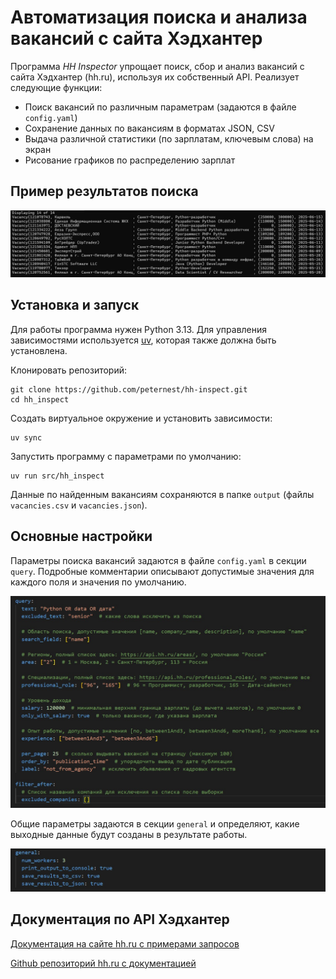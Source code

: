 # Автоматизация поиска и анализа вакансий с сайта Хэдхантер

Программа *HH Inspector* упрощает поиск, сбор и анализ вакансий с сайта Хэдхантер (hh.ru), используя их собственный API.
Реализует следующие функции:
* Поиск вакансий по различным параметрам (задаются в файле `config.yaml`)
* Сохранение данных по вакансиям в форматах JSON, CSV
* Выдача различной статистики (по зарплатам, ключевым слова) на экран
* Рисование графиков по распределению зарплат

## Пример результатов поиска

![Пример вывода программы](screenshots/vacancies.jpg )

## Установка и запуск

Для работы программа нужен Python 3.13. Для управления зависимостями используется [uv](https://docs.astral.sh/uv/), которая также должна быть установлена.

Клонировать репозиторий:
```
git clone https://github.com/peternest/hh-inspect.git
cd hh_inspect
```

Создать виртуальное окружение и установить зависимости:
```
uv sync
```

Запустить программу с параметрами по умолчанию:
```
uv run src/hh_inspect
```

Данные по найденным вакансиям сохраняются в папке `output` (файлы `vacancies.csv` и `vacancies.json`).

## Основные настройки

Параметры поиска вакансий задаются в файле `config.yaml` в секции `query`. Подробные комментарии описывают допустимые значения для каждого поля и значения по умолчанию.

![Параметры поиска вакансий](screenshots/settings_query.jpg)

Общие параметры задаются в секции `general` и определяют, какие выходные данные будут созданы в результате работы.

![Общие настройки](screenshots/settings_general.jpg)

## Документация по API Хэдхантер

[Документация на сайте hh.ru с примерами запросов](https://api.hh.ru/openapi/redoc)

[Github репозиторий hh.ru с документацией](https://github.com/hhru/api)
